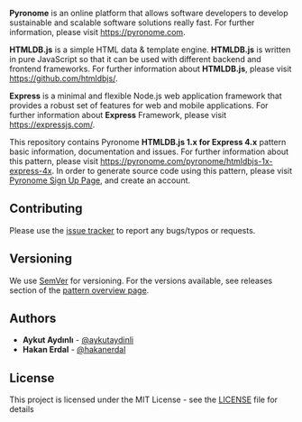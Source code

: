 **Pyronome** is an online platform that allows software developers to develop sustainable and scalable software solutions really fast.
For further information, please visit https://pyronome.com.

**HTMLDB.js** is a simple HTML data & template engine. **HTMLDB.js** is written in pure JavaScript so that it can be used with different backend and frontend frameworks. For further information about **HTMLDB.js**, please visit https://github.com/htmldbjs/.

**Express** is a minimal and flexible Node.js web application framework that provides a robust set of features for web and mobile applications. For further information about **Express** Framework, please visit https://expressjs.com/.

This repository contains Pyronome **HTMLDB.js 1.x for Express 4.x** pattern basic information, documentation and issues. For further information about this pattern, please visit https://pyronome.com/pyronome/htmldbjs-1x-express-4x. In order to generate source code using this pattern, please visit [Pyronome Sign Up Page](https://pyronome.com/builder/signup), and create an account.

## Contributing

Please use the [issue tracker](https://github.com/pyronome/pattern-htmldbjs-1x-express-4x/issues) to report any bugs/typos or requests.

## Versioning

We use [SemVer](http://semver.org/) for versioning. For the versions available, see releases section of the [pattern overview page](https://pyronome.com/pyronome/htmldbjs-1x-express-4x#Overview). 

## Authors

* **Aykut Aydınlı** - [@aykutaydinli](https://github.com/aykutaydinli)
* **Hakan Erdal** - [@hakanerdal](https://github.com/hakanerdal)

## License

This project is licensed under the MIT License - see the [LICENSE](https://github.com/pyronome/pattern-htmldbjs-1x-express-4x/blob/master/LICENSE) file for details
